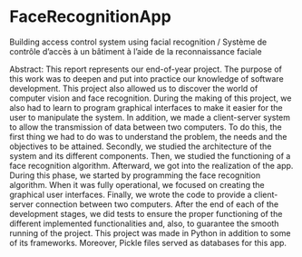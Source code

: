 # FaceRecognitionApp
Building access control system using facial recognition / Système de contrôle d’accès à un bâtiment à l’aide de la reconnaissance faciale 

Abstract:
This report represents our end-of-year project. The purpose of this work was to deepen and put into practice our knowledge of software development. This project also allowed us to discover the world of computer vision and face recognition. During the making of this project, we also had to learn to program graphical interfaces to make it easier for the user to manipulate the
system. In addition, we made a client-server system to allow the transmission of data between two computers.
To do this, the first thing we had to do was to understand the problem, the needs and the objectives to be attained. Secondly, we studied the architecture of the system and its different
components. Then, we studied the functioning of a face recognition algorithm.
Afterward, we got into the realization of the app. During this phase, we started by programming the face recognition algorithm. When it was fully operational, we focused on creating
the graphical user interfaces. Finally, we wrote the code to provide a client-server connection between two computers. After the end of each of the development stages, we did tests to ensure
the proper functioning of the different implemented functionalities and, also, to guarantee the smooth running of the project.
This project was made in Python in addition to some of its frameworks. Moreover, Pickle
files served as databases for this app.
